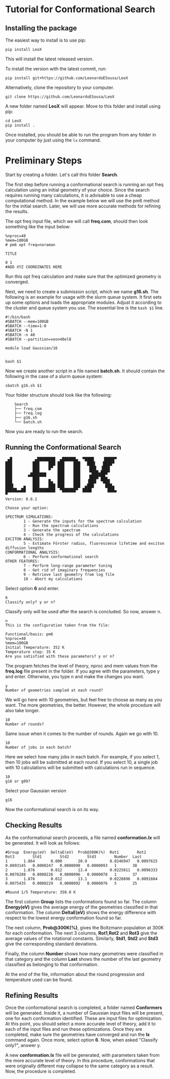 # Tutorial for Conformational Search

## Installing the package

The easiest way to install is to use pip:

`pip install LeoX`

This will install the latest released version.

To install the version with the latest commit, run:

`pip install git+https://github.com/LeonardoESousa/LeoX`

Alternatively, clone the repository to your computer. 

`git clone https://github.com/LeonardoESousa/LeoX`

A new folder named **LeoX** will appear. Move to this folder and install using pip:

```
cd LeoX
pip install .
```

Once installed, you should be able to run the program from any folder in your computer by just using the `lx` command.

# Preliminary Steps

Start by creating a folder. Let's call this folder **Search**.

The first step before running a conformational search is running an opt freq calculation using an initial geometry of your choice. Since the search requires running many calculations, it is advisable to use a cheap computational method. In the example below we will use the pm6 method for the initial search. Later, we will use more accurate methods for refining the results.

The opt freq input file, which we will call **freq.com**, should then look something like the input below:

```
%nproc=40
%mem=100GB
# pm6 opt freq=noraman 

TITLE

0 1
#ADD XYZ COORDINATES HERE
```

Run this opt freq calculation and make sure that the optimized geometry is converged.

Next, we need to create a submission script, which we name **g16.sh**. The following is an example for usage with the slurm queue system. It first sets up some options and loads the appropriate modules. Adjust it according to the cluster and queue system you use. The essential line is the `bash $1` line.

```
#!/bin/bash
#SBATCH --mem=100GB
#SBATCH --time=1-0
#SBATCH -N 1
#SBATCH -n 40
#SBATCH --partition=xeon40el8

module load Gaussian/16


bash $1
```

Now we create another script in a file named **batch.sh**. It should contain the following in the case of a slurm queue system:

```
sbatch g16.sh $1
```

Your folder structure should look like the following:


```
    Search
    ├── freq.com
    ├── freq.log
    ├── g16.sh
    └── batch.sh
```

Now you are ready to run the search.

## Running the Conformational Search


```
 ▄█          ▄████████  ▄██████▄  ▀████    ▐████▀
███         ███    ███ ███    ███   ███▌   ████▀
███         ███    █▀  ███    ███    ███  ▐███
███        ▄███▄▄▄     ███    ███    ▀███▄███▀
███       ▀▀███▀▀▀     ███    ███    ████▀██▄
███         ███    █▄  ███    ███   ▐███  ▀███
███▌    ▄   ███    ███ ███    ███  ▄███     ███▄
█████▄▄██   ██████████  ▀██████▀  ████       ███▄
▀
Version: 0.8.1

Choose your option:

SPECTRUM SIMULATIONS:
        1 - Generate the inputs for the spectrum calculation
        2 - Run the spectrum calculations
        3 - Generate the spectrum
        4 - Check the progress of the calculations
EXCITON ANALYSIS:
        5 - Estimate Förster radius, fluorescence lifetime and exciton diffusion lengths
CONFORMATIONAL ANALYSIS:
        6 - Perform conformational search
OTHER FEATURES:
        7 - Perform long-range parameter tuning
        8 - Get rid of imaginary frequencies
        9 - Retrieve last geometry from log file
        10 - Abort my calculations
```

Select option **6** and enter.

```
6
Classify only? y or n?
```

Classify only will be used after the search is concluded. So now, answer n.

```
n
This is the configuration taken from the file:

Functional/basis: pm6
%nproc=40
%mem=100GB
Initial Temperature: 352 K
Temperature step: 35 K
Are you satisfied with these parameters? y or n?
```

The program fetches the level of theory, nproc and mem values from the **freq.log** file present in the folder. If you agree with the parameters, type y and enter. Otherwise, you type n and make the changes you want.


```
y
Number of geometries sampled at each round?
```

We will go here with 10 geometries, but feel free to choose as many as you want. The more geometries, the better. However, the whole procedure will also take longer.

```
10
Number of rounds?
```

Same issue when it comes to the number of rounds. Again we go with 10.

```
10
Number of jobs in each batch?
```

Here we select how many jobs in each batch. For example, if you select 1, then 10 jobs will be submitted at each round. If you select 10, a single job with 10 calculations will be submitted with calculations run in sequence.  

```
10
g16 or g09?
```

Select your Gaussian version

```
g16
```

Now the conformational search is on its way.

## Checking Results


As the conformational search proceeds, a file named **conformation.lx** will be generated. It will look as follows:

```
#Group  Energy(eV)  DeltaE(eV)  Prob@300K(%)  Rot1        Rot2        Rot3        Std1        Std2        Std3        Number  Last
1       1.864       0.000       20.9          0.0246947   0.0097615   0.0093145   0.0000247   0.0000098   0.0000093   1       38
2       1.876       0.012       13.4          0.0225811   0.0096333   0.0078288   0.0000226   0.0000096   0.0000078   1       37
3       1.876       0.012       13.1          0.0228896   0.0091604   0.0075435   0.0000229   0.0000092   0.0000076   5       25

#Round 1/5 Temperature: 350.0 K
```


The first column **Group** lists the conformations found so far. The column **Energy(eV)** gives the average energy of the geometries classified in that conformation. The column **DeltaE(eV)** shows the energy difference with respect to the lowest energy conformation found so far. 

The next column, **Prob@300K(%)**, gives the Boltzmann population at 300K for each conformation. The next 3 columns, **Rot1**,**Rot2** and **Rot3** give the average values of the rotational constants. Similarly, **Std1**, **Std2** and **Std3** give the corresponding standard deviations.

Finally, the column **Number** shows how many geometries were classified in that category and the column **Last** shows the number of the last geometry classified as belonging to that conformation.

At the end of the file, information about the round progression and temperature used can be found.


## Refining Results

Once the conformational search is completed, a folder named **Conformers** will be generated. Inside it, a number of Gaussian input files will be present, one for each conformation identified. These are input files for optimization. At this point, you should select a more accurate level of theory, add it to each of the input files and run these optimizations. Once they are completed, make sure the geometries have converged and run the **lx** command again. Once more, select option **6**. Now, when asked "Classify only?", answer y.

A new **conformation.lx** file will be generated, with parameters taken from the more accurate level of theory. In this procedure, conformations that were originally different may collapse to the same category as a result. Now, the procedure is completed.

